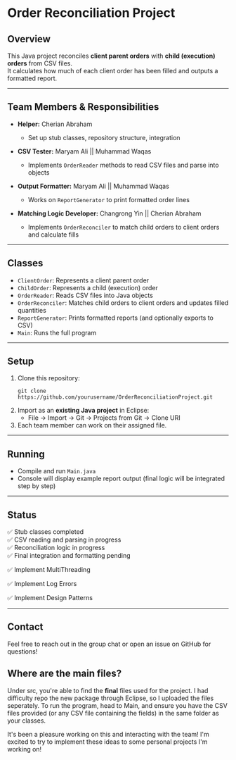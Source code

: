 # Order Reconciliation Project

## Overview

This Java project reconciles **client parent orders** with **child (execution) orders** from CSV files.  
It calculates how much of each client order has been filled and outputs a formatted report.

---

## Team Members & Responsibilities

- **Helper:** Cherian Abraham
  - Set up stub classes, repository structure, integration

- **CSV Tester:** Maryam Ali || Muhammad Waqas
  - Implements `OrderReader` methods to read CSV files and parse into objects

- **Output Formatter:** Maryam Ali || Muhammad Waqas
  - Works on `ReportGenerator` to print formatted order lines

- **Matching Logic Developer:** Changrong Yin || Cherian Abraham
  - Implements `OrderReconciler` to match child orders to client orders and calculate fills

---

## Classes

- `ClientOrder`: Represents a client parent order
- `ChildOrder`: Represents a child (execution) order
- `OrderReader`: Reads CSV files into Java objects
- `OrderReconciler`: Matches child orders to client orders and updates filled quantities
- `ReportGenerator`: Prints formatted reports (and optionally exports to CSV)
- `Main`: Runs the full program

---

## Setup

1. Clone this repository:
    ```
    git clone https://github.com/yourusername/OrderReconciliationProject.git
    ```
2. Import as an **existing Java project** in Eclipse:
    - File → Import → Git → Projects from Git → Clone URI
3. Each team member can work on their assigned file.

---

## Running

- Compile and run `Main.java`
- Console will display example report output (final logic will be integrated step by step)

---

## Status

✅ Stub classes completed  
✅ CSV reading and parsing in progress  
✅ Reconciliation logic in progress  
✅ Final integration and formatting pending

✅   Implement MultiThreading
   
✅   Implement Log Errors
   
✅  Implement Design Patterns

---

## Contact

Feel free to reach out in the group chat or open an issue on GitHub for questions!


## Where are the main files?
Under src, you're able to find the **final** files used for the project. I had difficulty repo the new package through Eclipse, so I uploaded the files seperately. To run the program, head to Main, and ensure you have the CSV files provided (or any CSV file containing the fields) in the same folder as your classes. 

It's been a pleasure working on this and interacting with the team! I'm excited to try to implement these ideas to some personal projects I'm working on!
